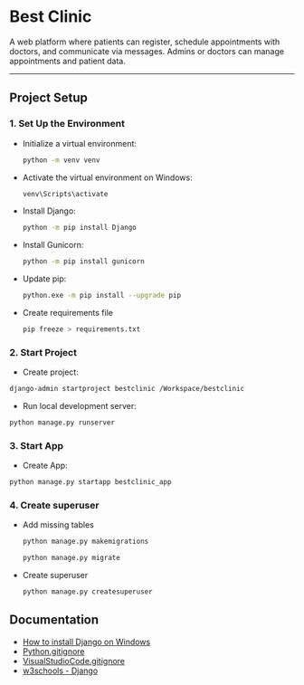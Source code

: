 # Best Clinic
A web platform where patients can register, schedule appointments with doctors, and communicate via messages. Admins or doctors can manage appointments and patient data.

---

## Project Setup

### 1. Set Up the Environment
- Initialize a virtual environment:
  ```bash
  python -m venv venv
  ```
- Activate the virtual environment on Windows:
  ```bash
  venv\Scripts\activate
  ```
- Install Django:
  ```bash
  python -m pip install Django
  ```
- Install Gunicorn:
  ```bash
  python -m pip install gunicorn
  ```
- Update pip:
  ```bash
  python.exe -m pip install --upgrade pip
  ```
- Create requirements file
  ```bash
  pip freeze > requirements.txt
  ```

### 2. Start Project
  - Create project:
  ```bash
  django-admin startproject bestclinic /Workspace/bestclinic
  ```
  <!-- This command creates the required folder/files for the project-->
  - Run local development server:
  ```bash
  python manage.py runserver
  ```

### 3. Start App
  - Create App:
  ```bash
  python manage.py startapp bestclinic_app
  ```
  <!-- This command creates the required folder/files for the app -->

### 4. Create superuser
- Add missing tables
  ```bash
  python manage.py makemigrations
  ```
  <!-- This command detects changes to the database and preps Django to update the changes.
      The updates are not applied at this point -->
  ```bash
  python manage.py migrate
  ```
  <!-- This command the migrations will take effect -->

- Create superuser
  ```bash
  python manage.py createsuperuser
  ```

## Documentation
- [How to install Django on Windows](https://docs.djangoproject.com/en/5.2/howto/windows/)
- [Python.gitignore](https://github.com/github/gitignore/blob/main/Python.gitignore)
- [VisualStudioCode.gitignore](https://github.com/github/gitignore/blob/main/Global/VisualStudioCode.gitignore)
- [w3schools - Django](https://www.w3schools.com/django/)